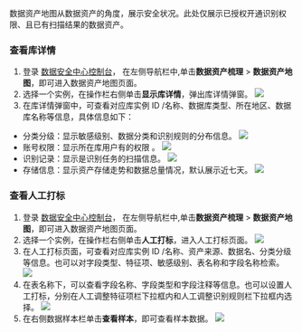 数据资产地图从数据资产的角度，展示安全状况。此处仅展示已授权开通识别权限、且已有扫描结果的数据资产。

### 查看库详情
1. 登录 [数据安全中心控制台](https://console.cloud.tencent.com/dsgc/overview)，	在左侧导航栏中,单击**数据资产梳理** > **数据资产地图**，即可进入数据资产地图页面。
2. 选择一个实例，在操作栏右侧单击**显示库详情**，弹出库详情弹窗。
![](https://main.qcloudimg.com/raw/5fa6ed63e7996e4b53cb2366a4fe0386.png)
3. 在库详情弹窗中，可查看对应库实例 ID /名称、数据库类型、所在地区、数据库名称等信息，具体信息如下：
 - 分类分级：显示敏感级别、数据分类和识别规则的分布信息。
![](https://main.qcloudimg.com/raw/0c7969dc8eda112a8dc73096850913f5.png)
 - 账号权限：显示所在库用户有的权限 。
![](https://main.qcloudimg.com/raw/4da94d45f13a97f87a59eb9fc887718f.png) 
 - 识别记录：显示是识别任务的扫描信息。
![](https://main.qcloudimg.com/raw/e1f56e7c263bf3a1d8cd439fad72dbcd.png) 
 - 存储信息：显示资产存储走势和数据总量情况，默认展示近七天。
![](https://main.qcloudimg.com/raw/66427fdb30cdac5710bee6bfcc794fd1.png) 

### 查看人工打标
1. 登录 [数据安全中心控制台](https://console.cloud.tencent.com/dsgc/overview)，	在左侧导航栏中,单击**数据资产梳理** > **数据资产地图**，即可进入数据资产地图页面。
2. 选择一个实例，在操作栏右侧单击**人工打标**，进入人工打标页面。
![](https://main.qcloudimg.com/raw/d39f4832ca8155d6ee4eba3e39b774aa.png)
3. 在人工打标页面，可查看对应库实例 ID /名称、资产来源、数据名、分类分级等信息。也可以对字段类型、特征项、敏感级别、表名称和字段名称检索。
![](https://main.qcloudimg.com/raw/6cf1214f7b51ce9647bd721f2a3bab0c.png)
4. 在表名称下，可以查看字段名称、字段类型和字段注释等信息。也可以设置人工打标，分别在人工调整特征项栏下拉框内和人工调整识别规则栏下拉框内选择。
![](https://main.qcloudimg.com/raw/a900e363973ef4fad90423abeb488ef9.png)
5. 在右侧数据样本栏单击**查看样本**，即可查看样本数据。
![](https://main.qcloudimg.com/raw/fc11833432748a40415faa4f4779c95d.png)
